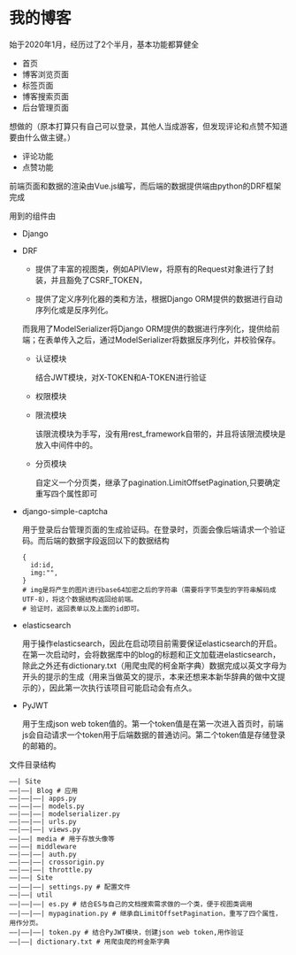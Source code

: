 # 我的博客

始于2020年1月，经历过了2个半月，基本功能都算健全

- 首页
- 博客浏览页面
- 标签页面
- 博客搜索页面
- 后台管理页面

想做的（原本打算只有自己可以登录，其他人当成游客，但发现评论和点赞不知道要由什么做主键。）

- 评论功能
- 点赞功能

前端页面和数据的渲染由Vue.js编写，而后端的数据提供端由python的DRF框架完成

用到的组件由

- Django

- DRF

  - 提供了丰富的视图类，例如APIVIew，将原有的Request对象进行了封装，并且豁免了CSRF_TOKEN，

  - 提供了定义序列化器的类和方法，根据Django ORM提供的数据进行自动序列化或是反序列化。

  而我用了ModelSerializer将Django ORM提供的数据进行序列化，提供给前端；在表单传入之后，通过ModelSerializer将数据反序列化，并校验保存。

  - 认证模块

    结合JWT模块，对X-TOKEN和A-TOKEN进行验证

  - 权限模块

  - 限流模块

    该限流模块为手写，没有用rest_framework自带的，并且将该限流模块是放入中间件中的。

  - 分页模块

    自定义一个分页类，继承了pagination.LimitOffsetPagination,只要确定重写四个属性即可

    

- django-simple-captcha

  用于登录后台管理页面的生成验证码。在登录时，页面会像后端请求一个验证码。而后端的数据字段返回以下的数据结构

  ```
  {
  	id:id,
  	img:"",
  }
  # img是将产生的图片进行base64加密之后的字符串（需要将字节类型的字符串解码成UTF-8），将这个数据结构返回给前端。
  # 验证时，返回表单以及上面的id即可。
  ```

- elasticsearch

  用于操作elasticsearch，因此在启动项目前需要保证elasticsearch的开启。在第一次启动时，会将数据库中的blog的标题和正文加载进elasticsearch，除此之外还有dictionary.txt（用爬虫爬的柯金斯字典）数据完成以英文字母为开头的提示的生成（用来当做英文的提示，本来还想来本新华辞典的做中文提示的），因此第一次执行该项目可能启动会有点久。

- PyJWT

  用于生成json web token值的。第一个token值是在第一次进入首页时，前端js会自动请求一个token用于后端数据的普通访问。第二个token值是存储登录的邮箱的。

文件目录结构

```
——| Site
——|——| Blog # 应用
——|——|——| apps.py
——|——|——| models.py
——|——|——| modelserializer.py
——|——|——| urls.py
——|——|——| views.py
——|——| media # 用于存放头像等
——|——| middleware
——|——|——| auth.py
——|——|——| crossorigin.py
——|——|——| throttle.py
——|——| Site
——|——|——| settings.py # 配置文件
——|——| util
——|——|——| es.py # 结合ES与自己的文档搜索需求做的一个类，便于视图类调用
——|——|——| mypagination.py # 继承自LimitOffsetPagination，重写了四个属性，用作分页。
——|——|——| token.py # 结合PyJWT模块，创建json web token,用作验证
——|——| dictionary.txt # 用爬虫爬的柯金斯字典
```

